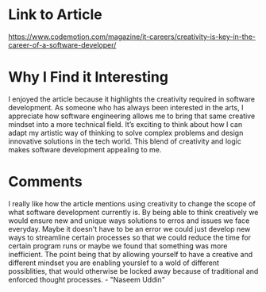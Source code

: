 # Link to Article 
https://www.codemotion.com/magazine/it-careers/creativity-is-key-in-the-career-of-a-software-developer/

# Why I Find it Interesting
I enjoyed the article because it highlights the creativity required in software development. As someone who has always been interested in the arts, I appreciate how software engineering allows me to bring that same creative mindset into a more technical field. It’s exciting to think about how I can adapt my artistic way of thinking to solve complex problems and design innovative solutions in the tech world. This blend of creativity and logic makes software development appealing to me.

# Comments
I really like how the article mentions using creativity to change the scope of what software development currently is. By being able to think creatively we would ensure new and unique ways solutions to erros and issues we face everyday. Maybe it doesn't have to be an error we could just develop new ways to streamline certain processes so that we could reduce the time for certain program runs or maybe we found that something was more inefficient. The point being that by allowing yourself to have a creative and different mindset you are enabling yourslef to a wold of different possiblities, that would otherwise be locked away because of traditional and enforced thought processes. - "Naseem Uddin"